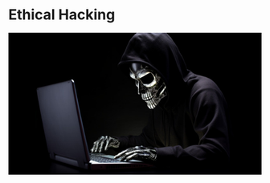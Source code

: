 # Ethical Hacking

<img src="https://raw.githubusercontent.com/Dare-marvel/Ethical-Hacking--EH--/main/assets/ethical_hacking.jpg" >
